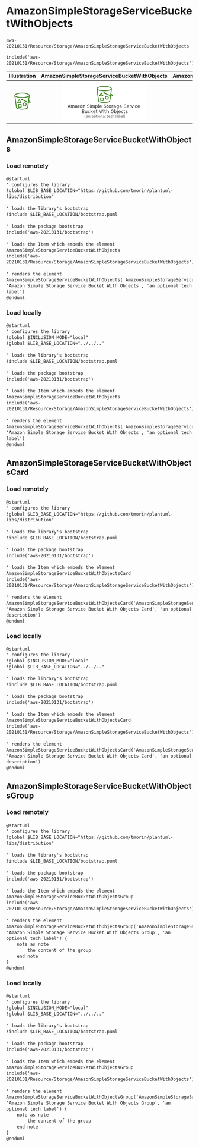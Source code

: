 # AmazonSimpleStorageServiceBucketWithObjects


```text
aws-20210131/Resource/Storage/AmazonSimpleStorageServiceBucketWithObjects
```

```text
include('aws-20210131/Resource/Storage/AmazonSimpleStorageServiceBucketWithObjects')
```



| Illustration | AmazonSimpleStorageServiceBucketWithObjects | AmazonSimpleStorageServiceBucketWithObjectsCard | AmazonSimpleStorageServiceBucketWithObjectsGroup |
| :---: | :---: | :---: | :---: |
| ![illustration for Illustration](../../../aws-20210131/Resource/Storage/AmazonSimpleStorageServiceBucketWithObjects.png) | ![illustration for AmazonSimpleStorageServiceBucketWithObjects](../../../aws-20210131/Resource/Storage/AmazonSimpleStorageServiceBucketWithObjects.Local.png) | ![illustration for AmazonSimpleStorageServiceBucketWithObjectsCard](../../../aws-20210131/Resource/Storage/AmazonSimpleStorageServiceBucketWithObjectsCard.Local.png) | ![illustration for AmazonSimpleStorageServiceBucketWithObjectsGroup](../../../aws-20210131/Resource/Storage/AmazonSimpleStorageServiceBucketWithObjectsGroup.Local.png) |




## AmazonSimpleStorageServiceBucketWithObjects

### Load remotely
```plantuml
@startuml
' configures the library
!global $LIB_BASE_LOCATION="https://github.com/tmorin/plantuml-libs/distribution"

' loads the library's bootstrap
!include $LIB_BASE_LOCATION/bootstrap.puml

' loads the package bootstrap
include('aws-20210131/bootstrap')

' loads the Item which embeds the element AmazonSimpleStorageServiceBucketWithObjects
include('aws-20210131/Resource/Storage/AmazonSimpleStorageServiceBucketWithObjects')

' renders the element
AmazonSimpleStorageServiceBucketWithObjects('AmazonSimpleStorageServiceBucketWithObjects', 'Amazon Simple Storage Service Bucket With Objects', 'an optional tech label')
@enduml
```

### Load locally
```plantuml
@startuml
' configures the library
!global $INCLUSION_MODE="local"
!global $LIB_BASE_LOCATION="../../.."

' loads the library's bootstrap
!include $LIB_BASE_LOCATION/bootstrap.puml

' loads the package bootstrap
include('aws-20210131/bootstrap')

' loads the Item which embeds the element AmazonSimpleStorageServiceBucketWithObjects
include('aws-20210131/Resource/Storage/AmazonSimpleStorageServiceBucketWithObjects')

' renders the element
AmazonSimpleStorageServiceBucketWithObjects('AmazonSimpleStorageServiceBucketWithObjects', 'Amazon Simple Storage Service Bucket With Objects', 'an optional tech label')
@enduml
```

## AmazonSimpleStorageServiceBucketWithObjectsCard

### Load remotely
```plantuml
@startuml
' configures the library
!global $LIB_BASE_LOCATION="https://github.com/tmorin/plantuml-libs/distribution"

' loads the library's bootstrap
!include $LIB_BASE_LOCATION/bootstrap.puml

' loads the package bootstrap
include('aws-20210131/bootstrap')

' loads the Item which embeds the element AmazonSimpleStorageServiceBucketWithObjectsCard
include('aws-20210131/Resource/Storage/AmazonSimpleStorageServiceBucketWithObjects')

' renders the element
AmazonSimpleStorageServiceBucketWithObjectsCard('AmazonSimpleStorageServiceBucketWithObjectsCard', 'Amazon Simple Storage Service Bucket With Objects Card', 'an optional description')
@enduml
```

### Load locally
```plantuml
@startuml
' configures the library
!global $INCLUSION_MODE="local"
!global $LIB_BASE_LOCATION="../../.."

' loads the library's bootstrap
!include $LIB_BASE_LOCATION/bootstrap.puml

' loads the package bootstrap
include('aws-20210131/bootstrap')

' loads the Item which embeds the element AmazonSimpleStorageServiceBucketWithObjectsCard
include('aws-20210131/Resource/Storage/AmazonSimpleStorageServiceBucketWithObjects')

' renders the element
AmazonSimpleStorageServiceBucketWithObjectsCard('AmazonSimpleStorageServiceBucketWithObjectsCard', 'Amazon Simple Storage Service Bucket With Objects Card', 'an optional description')
@enduml
```

## AmazonSimpleStorageServiceBucketWithObjectsGroup

### Load remotely
```plantuml
@startuml
' configures the library
!global $LIB_BASE_LOCATION="https://github.com/tmorin/plantuml-libs/distribution"

' loads the library's bootstrap
!include $LIB_BASE_LOCATION/bootstrap.puml

' loads the package bootstrap
include('aws-20210131/bootstrap')

' loads the Item which embeds the element AmazonSimpleStorageServiceBucketWithObjectsGroup
include('aws-20210131/Resource/Storage/AmazonSimpleStorageServiceBucketWithObjects')

' renders the element
AmazonSimpleStorageServiceBucketWithObjectsGroup('AmazonSimpleStorageServiceBucketWithObjectsGroup', 'Amazon Simple Storage Service Bucket With Objects Group', 'an optional tech label') {
    note as note
        the content of the group
    end note
}
@enduml
```

### Load locally
```plantuml
@startuml
' configures the library
!global $INCLUSION_MODE="local"
!global $LIB_BASE_LOCATION="../../.."

' loads the library's bootstrap
!include $LIB_BASE_LOCATION/bootstrap.puml

' loads the package bootstrap
include('aws-20210131/bootstrap')

' loads the Item which embeds the element AmazonSimpleStorageServiceBucketWithObjectsGroup
include('aws-20210131/Resource/Storage/AmazonSimpleStorageServiceBucketWithObjects')

' renders the element
AmazonSimpleStorageServiceBucketWithObjectsGroup('AmazonSimpleStorageServiceBucketWithObjectsGroup', 'Amazon Simple Storage Service Bucket With Objects Group', 'an optional tech label') {
    note as note
        the content of the group
    end note
}
@enduml
```

